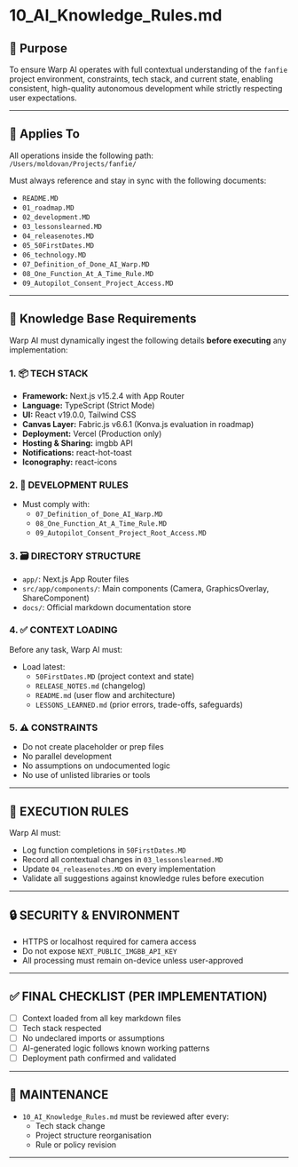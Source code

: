 # 10_AI_Knowledge_Rules.md

## 🧠 Purpose
To ensure Warp AI operates with full contextual understanding of the `fanfie` project environment, constraints, tech stack, and current state, enabling consistent, high-quality autonomous development while strictly respecting user expectations.

---

## 📌 Applies To
All operations inside the following path:  
`/Users/moldovan/Projects/fanfie/`

Must always reference and stay in sync with the following documents:
- `README.MD`
- `01_roadmap.MD`
- `02_development.MD`
- `03_lessonslearned.MD`
- `04_releasenotes.MD`
- `05_50FirstDates.MD`
- `06_technology.MD`
- `07_Definition_of_Done_AI_Warp.MD`
- `08_One_Function_At_A_Time_Rule.MD`
- `09_Autopilot_Consent_Project_Access.MD`

---

## 🔧 Knowledge Base Requirements

Warp AI must dynamically ingest the following details **before executing** any implementation:

### 1. 📦 TECH STACK
- **Framework:** Next.js v15.2.4 with App Router
- **Language:** TypeScript (Strict Mode)
- **UI:** React v19.0.0, Tailwind CSS
- **Canvas Layer:** Fabric.js v6.6.1 (Konva.js evaluation in roadmap)
- **Deployment:** Vercel (Production only)
- **Hosting & Sharing:** imgbb API
- **Notifications:** react-hot-toast
- **Iconography:** react-icons

### 2. 🧠 DEVELOPMENT RULES
- Must comply with:
  - `07_Definition_of_Done_AI_Warp.MD`
  - `08_One_Function_At_A_Time_Rule.MD`
  - `09_Autopilot_Consent_Project_Root_Access.MD`

### 3. 🗃️ DIRECTORY STRUCTURE
- `app/`: Next.js App Router files
- `src/app/components/`: Main components (Camera, GraphicsOverlay, ShareComponent)
- `docs/`: Official markdown documentation store

### 4. ✅ CONTEXT LOADING
Before any task, Warp AI must:
- Load latest:
  - `50FirstDates.MD` (project context and state)
  - `RELEASE_NOTES.md` (changelog)
  - `README.md` (user flow and architecture)
  - `LESSONS_LEARNED.md` (prior errors, trade-offs, safeguards)

### 5. ⚠️ CONSTRAINTS
- Do not create placeholder or prep files
- No parallel development
- No assumptions on undocumented logic
- No use of unlisted libraries or tools

---

## 🧾 EXECUTION RULES

Warp AI must:
- Log function completions in `50FirstDates.MD`
- Record all contextual changes in `03_lessonslearned.MD`
- Update `04_releasenotes.MD` on every implementation
- Validate all suggestions against knowledge rules before execution

---

## 🔒 SECURITY & ENVIRONMENT
- HTTPS or localhost required for camera access
- Do not expose `NEXT_PUBLIC_IMGBB_API_KEY`
- All processing must remain on-device unless user-approved

---

## ✅ FINAL CHECKLIST (PER IMPLEMENTATION)
- [ ] Context loaded from all key markdown files
- [ ] Tech stack respected
- [ ] No undeclared imports or assumptions
- [ ] AI-generated logic follows known working patterns
- [ ] Deployment path confirmed and validated

---

## 🔁 MAINTENANCE
- `10_AI_Knowledge_Rules.md` must be reviewed after every:
  - Tech stack change
  - Project structure reorganisation
  - Rule or policy revision

---
